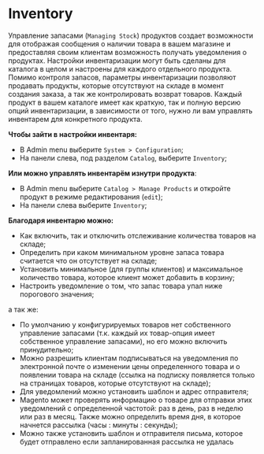 # Inventory
Управление запасами (`Managing Stock`) продуктов создает возможности для отображая сообщения о наличии товара в вашем магазине и предоставляя своим клиентам возможность получать уведомления о продуктах. 
Настройки инвентаризации могут быть сделаны для каталога в целом и настроены для каждого отдельного продукта. Помимо контроля запасов, параметры инвентаризации позволяют
продавать продукты, которые отсутствуют на складе в момент создания заказа, а так же контролировать возврат товаров. Каждый продукт в вашем каталоге имеет как краткую, 
так и полную версию опций инвентаризации, в зависимости от того, нужно ли вам управлять инвентарем для конкретного продукта. 


__Чтобы зайти в настройки инвентаря:__
* В Admin menu выберите `System > Configuration`;
* На панели слева, под разделом `Catalog`, выберите `Inventory`;

__Или можно управлять инвентарём изнутри продукта__:
* В Admin menu выберите `Catalog > Manage Products` и откройте продукт в режиме редактирования (`edit`);
* На панели слева выберите `Inventory`;

__Благодаря инвентарю можно:__
* Как включить, так и отключить отслеживание количества товаров на складе;
* Определить при каком минимальном уровне запаса товара считается что он отсутствует на складе; 
* Установить минимальное (для группы клиентов) и максимальное количество товара, которое клиент может добавить в корзину;
* Настроить уведомление о том, что запас товара упал ниже порогового значения;

а так же:
* По умолчанию у конфигурируемых товаров нет собственного управление запасами (т.к. каждый их товар-опция имеет собственное управление запасами), но его можно включить принудительно; 
* Можно разрешить клиентам подписываться на уведомления по электронной почте о изменении цены определенного товара и о появлении товара на складе (ссылка на подписку появляется 
только на страницах товаров, которые отсутствуют на складе);
* Для уведомлений можно установить шаблон и адрес отправителя;
* Magento может проверять информацию о товаре для отправки этих уведомлений с определенной частотой: раз в день, раз в неделю или раз в месяц. Также можно определить время дня, 
в которое начнется рассылка (часы : минуты : секунды);
* Можно также установить шаблон и отправителя письма, которое будет отправлено если запланированная рассылка не удалась